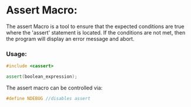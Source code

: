 # Assert Macro:
The assert Macro is a tool to ensure that the expected conditions are true where the 'assert' statement
is located. If the conditions are not met, then the program will display an error message and abort.

### Usage:
```c++
#include <cassert>

assert(boolean_expression);
```

The assert macro can be controlled via:
```c++
#define NDEBUG //disables assert
```
